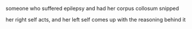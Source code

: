 someone who suffered epilepsy and had her corpus collosum snipped

her right self acts, and her left self comes up with the reasoning behind it